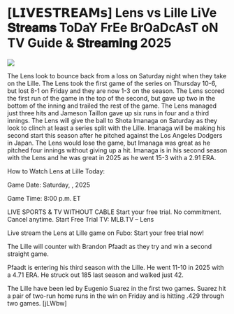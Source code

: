 # [𝗟𝗜𝗩𝗘𝗦𝗧𝗥𝗘𝗔𝗠𝘀] Lens vs Lille LiVe 𝐒𝐭𝐫𝐞𝐚𝐦𝐬 ToDaY FrEe BrOaDcAsT oN TV Guide & 𝐒𝐭𝐫𝐞𝐚𝐦𝐢𝐧𝐠  2025  
  
  
[![](https://i.imgur.com/qSNzIqt.png)](https://movie.rssnews.media/BYWvyOExF.php)  
  
The Lens look to bounce back from a loss on Saturday night when they take on the Lille. The Lens took the first game of the series on Thursday 10-6, but lost 8-1 on Friday and they are now 1-3 on the season. The Lens scored the first run of the game in the top of the second, but gave up two in the bottom of the inning and trailed the rest of the game. The Lens managed just three hits and Jameson Taillon gave up six runs in four and a third innings. The Lens will give the ball to Shota Imanaga on Saturday as they look to clinch at least a series split with the Lille. Imanaga will be making his second start this season after he pitched against the Los Angeles Dodgers in Japan. The Lens would lose the game, but Imanaga was great as he pitched four innings without giving up a hit. Imanaga is in his second season with the Lens and he was great in 2025 as he went 15-3 with a 2.91 ERA.

How to Watch Lens at Lille Today:

Game Date: Saturday, , 2025

Game Time: 8:00 p.m. ET

LIVE SPORTS & TV WITHOUT CABLE
Start your free trial. No commitment. Cancel anytime.
Start Free Trial
TV: MLB.TV – Lens

Live stream the Lens at Lille game on Fubo: Start your free trial now!

The Lille will counter with Brandon Pfaadt as they try and win a second straight game.

Pfaadt is entering his third season with the Lille. He went 11-10 in 2025 with a 4.71 ERA. He struck out 185 last season and walked just 42.

The Lille have been led by Eugenio Suarez in the first two games. Suarez hit a pair of two-run home runs in the win on Friday and is hitting .429 through two games. [jLWbw]